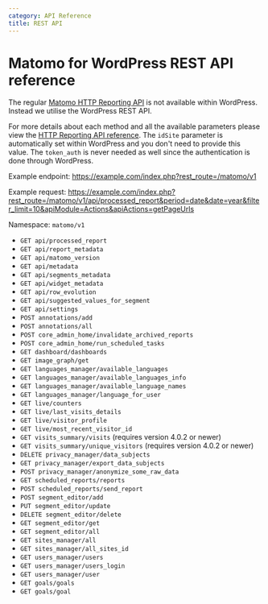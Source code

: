 ```yaml
---
category: API Reference
title: REST API
---
```

# Matomo for WordPress REST API reference

The regular [Matomo HTTP Reporting API](https://developer.matomo.org/api-reference/reporting-api) is not available within WordPress. Instead we utilise the WordPress REST API.

For more details about each method and all the available parameters please view the [HTTP Reporting API reference](https://developer.matomo.org/api-reference/reporting-api). The `idSite` parameter is automatically set within WordPress and you don't need to provide this value. The `token_auth` is never needed as well since the authentication is done through WordPress.

Example endpoint: https://example.com/index.php?rest_route=/matomo/v1

Example request: https://example.com/index.php?rest_route=/matomo/v1/api/processed_report&period=date&date=year&filter_limit=10&apiModule=Actions&apiActions=getPageUrls

Namespace: `matomo/v1`

* `GET api/processed_report`
* `GET api/report_metadata`
* `GET api/matomo_version`
* `GET api/metadata`
* `GET api/segments_metadata`
* `GET api/widget_metadata`
* `GET api/row_evolution`
* `GET api/suggested_values_for_segment`
* `GET api/settings`
* `POST annotations/add`
* `POST annotations/all`
* `POST core_admin_home/invalidate_archived_reports`
* `POST core_admin_home/run_scheduled_tasks`
* `GET dashboard/dashboards`
* `GET image_graph/get`
* `GET languages_manager/available_languages`
* `GET languages_manager/available_languages_info`
* `GET languages_manager/available_language_names`
* `GET languages_manager/language_for_user`
* `GET live/counters`
* `GET live/last_visits_details`
* `GET live/visitor_profile`
* `GET live/most_recent_visitor_id`
* `GET visits_summary/visits` (requires version 4.0.2 or newer)
* `GET visits_summary/unique_visitors` (requires version 4.0.2 or newer)
* `DELETE privacy_manager/data_subjects`
* `GET privacy_manager/export_data_subjects`
* `POST privacy_manager/anonymize_some_raw_data`
* `GET scheduled_reports/reports`
* `POST scheduled_reports/send_report`
* `POST segment_editor/add`
* `PUT segment_editor/update`
* `DELETE segment_editor/delete`
* `GET segment_editor/get`
* `GET segment_editor/all`
* `GET sites_manager/all`
* `GET sites_manager/all_sites_id`
* `GET users_manager/users`
* `GET users_manager/users_login`
* `GET users_manager/user`
* `GET goals/goals`
* `GET goals/goal`
